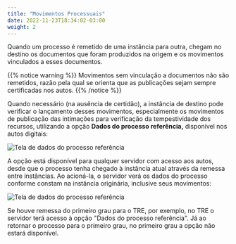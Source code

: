 ```yaml
---
title: "Movimentos Processuais"
date: 2022-11-23T18:34:02-03:00
weight: 2
---
```


Quando um processo é remetido de uma instância para outra, chegam no destino os documentos que foram produzidos na origem e os movimentos vinculados a esses documentos.

{{% notice warning %}}
Movimentos sem vinculação a documentos não são remetidos, razão pela qual se orienta que as publicações sejam sempre certificadas nos autos.
{{% /notice %}}

Quando necessário (na ausência de certidão), a instância de destino pode verificar o lançamento desses movimentos, especialmente os movimentos de publicação das intimações para verificação da tempestividade dos recursos, utilizando a opção **Dados do processo referência,** disponível nos autos digitais:

![Tela de dados do processo referência](/imagens/dados_processo_referencia.jpg)

A opção está disponível para qualquer servidor com acesso aos autos, desde que o processo tenha chegado à instância atual através da remessa entre instâncias. Ao acioná-la, o servidor verá os dados do processo conforme constam na instância originária, inclusive seus movimentos:

![Tela de dados do processo referência](/imagens/dados_processo_referencia_1.jpg)

Se houve remessa do primeiro grau para o TRE, por exemplo, no TRE o servidor terá acesso à opção "Dados do processo referência". Já ao retornar o processo para o primeiro grau, no primeiro grau a opção não estará disponível.
